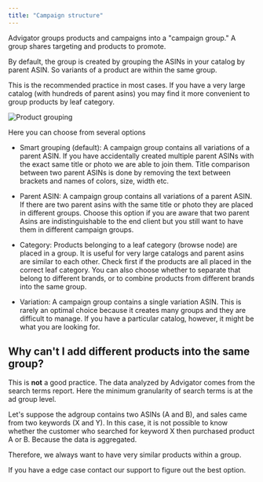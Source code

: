 ```yaml
---
title: "Campaign structure"
---
```


Advigator groups products and campaigns into a "campaign group." A group shares targeting and products to promote.

By default, the group is created by grouping the ASINs in your catalog by parent ASIN. So variants of a product are within the same group. 

This is the recommended practice in most cases. If you have a very large catalog (with hundreds of parent asins) you may find it more convenient to group products by leaf category. 

![Product grouping](/images/understanding/grouping.png)

Here you can choose from several options

- Smart grouping (default): A campaign group contains all variations of a parent ASIN. 
If you have accidentally created multiple parent ASINs with the exact same title or photo we are able to join them. 
Title comparison between two parent ASINs is done by removing the text between brackets and names of colors, size, width etc.

- Parent ASIN: A campaign group contains all variations of a parent ASIN.
If there are two parent asins with the same title or photo they are placed in different groups. Choose this option if you are aware that two parent Asins are indistinguishable to the end client but you still want to have them in different campaign groups.

- Category: Products belonging to a leaf category (browse node) are placed in a group. It is useful for very large catalogs and parent asins are similar to each other. 
Check first if the products are all placed in the correct leaf category. 
You can also choose whether to separate that belong to different brands, or to combine products from different brands into the same group.

- Variation: A campaign group contains a single variation ASIN. This is rarely an optimal choice because it creates many groups and they are difficult to manage. If you have a particular catalog, however, it might be what you are looking for.


## Why can't I add different products into the same group?
This is **not** a good practice. 
The data analyzed by Advigator comes from the search terms report. Here the minimum granularity of search terms is at the ad group level. 

Let's suppose the adgroup contains two ASINs (A and B), and sales came from two keywords (X and Y). 
In this case, it is not possible to know whether the customer who searched for keyword X then purchased product A or B. Because the data is aggregated.

Therefore, we always want to have very similar products within a group.

If you have a edge case contact our support to figure out the best option.